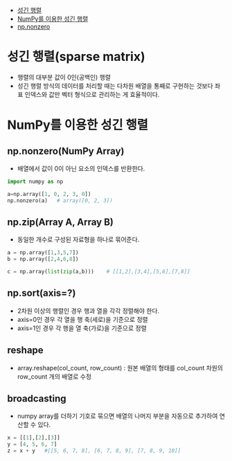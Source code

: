 - [성긴 행렬](#성긴-행렬sparse-matrix)
- [NumPy를 이용한 성긴 행렬](#numpy를-이용한-성긴-행렬)
- [np.nonzero](#npnonzero)

# 성긴 행렬(sparse matrix)

- 행렬의 대부분 값이 0인(공백인) 행렬
- 성긴 행렬 방식의 데이터를 처리할 때는 다차원 배열을 통째로 구현하는 것보다 좌표 인덱스와 값만 벡터 형식으로 관리하는 게 효율적이다.

# NumPy를 이용한 성긴 행렬

## np.nonzero(NumPy Array)

- 배열에서 값이 0이 아닌 요소의 인덱스를 반환한다.

```py
import numpy as np

a=np.array([1, 0, 2, 3, 0])
np.nonzero(a)   # array([0, 2, 3])
```

## np.zip(Array A, Array B)

- 동일한 개수로 구성된 자료형을 하나로 묶어준다.

```py
a = np.array([1,3,5,7])
b = np.array([2,4,6,8])

c = np.array(list(zip(a,b)))    # [[1,2],[3,4],[5,6],[7,8]]
```

## np.sort(axis=?)

- 2차원 이상의 행렬인 경우 행과 열을 각각 정렬해야 한다.
- axis=0인 경우 각 열을 행 축(세로)을 기준으로 정렬
- axis=1인 경우 각 행을 열 축(가로)을 기준으로 정렬

## reshape

- array.reshape(col_count, row_count) : 원본 배열의 형태를 col_count 차원의 row_count 개의 배열로 수정

## broadcasting

- numpy array를 더하기 기호로 묶으면 배열의 나머지 부분을 자동으로 추가하여 연산할 수 있다.

```py
x = [[1],[2],[3]]
y = [4, 5, 6, 7]
z = x + y   #[[5, 6, 7, 8], [6, 7, 8, 9], [7, 8, 9, 10]]
```
